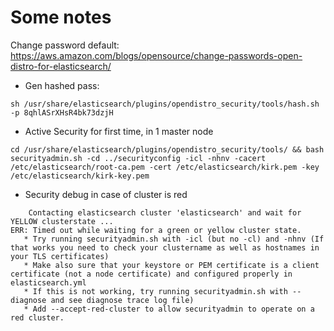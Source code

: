 # Some notes
Change password default: https://aws.amazon.com/blogs/opensource/change-passwords-open-distro-for-elasticsearch/

- Gen hashed pass: 
```
sh /usr/share/elasticsearch/plugins/opendistro_security/tools/hash.sh -p 8qhlASrXHsR4bk73dzjH
```

- Active Security for first time, in 1 master node
```
cd /usr/share/elasticsearch/plugins/opendistro_security/tools/ && bash securityadmin.sh -cd ../securityconfig -icl -nhnv -cacert /etc/elasticsearch/root-ca.pem -cert /etc/elasticsearch/kirk.pem -key /etc/elasticsearch/kirk-key.pem 
```

- Security debug in case of cluster is red 
```
	Contacting elasticsearch cluster 'elasticsearch' and wait for YELLOW clusterstate ...
ERR: Timed out while waiting for a green or yellow cluster state.
   * Try running securityadmin.sh with -icl (but no -cl) and -nhnv (If that works you need to check your clustername as well as hostnames in your TLS certificates)
   * Make also sure that your keystore or PEM certificate is a client certificate (not a node certificate) and configured properly in elasticsearch.yml
   * If this is not working, try running securityadmin.sh with --diagnose and see diagnose trace log file)
   * Add --accept-red-cluster to allow securityadmin to operate on a red cluster.
   ```
